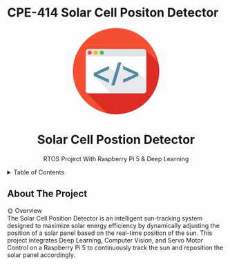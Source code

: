 # CPE-414 Solar Cell Positon Detector

<div align="center">

  <img src="assets/logo.png" alt="logo" width="200" height="auto" />
  <h1>Solar Cell Postion Detector</h1>
  
  <p>RTOS Project With Raspberry Pi 5 & Deep Learning</p>
</div>
<!-- TABLE OF CONTENTS -->
<details>
  <summary>Table of Contents</summary>
  <ol>
    <li>
      <a href="#about-the-project">About The Project</a>
      <ul>
        <li><a href="#built-with">Built With</a></li>
      </ul>
    </li>
    <li>
      <a href="#getting-started">Getting Started</a>
      <ul>
        <li><a href="#prerequisites">Prerequisites</a></li>
        <li><a href="#installation">Installation</a></li>
      </ul>
    </li>
    <li><a href="#usage">Usage</a></li>
    <li><a href="#roadmap">Roadmap</a></li>
    <li><a href="#contributing">Contributing</a></li>
    <li><a href="#license">License</a></li>
    <li><a href="#contact">Contact</a></li>
    <li><a href="#acknowledgments">Acknowledgments</a></li>
  </ol>
</details>

## About The Project
🌞 Overview <br>
The Solar Cell Position Detector is an intelligent sun-tracking system designed to maximize solar energy efficiency by dynamically adjusting the position of a solar panel based on the real-time position of the sun. This project integrates Deep Learning, Computer Vision, and Servo Motor Control on a Raspberry Pi 5 to continuously track the sun and reposition the solar panel accordingly.

